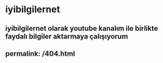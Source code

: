 # iyibilgilernet
iyibilgilernet olarak youtube kanalım ile birlikte faydalı bilgiler aktarmaya çalışıyorum
---
permalink: /404.html
---
